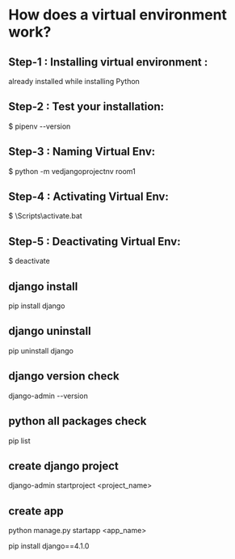 # How does a virtual environment work? 

## Step-1 : Installing virtual environment : 
  already installed while installing Python 

## Step-2 : Test your installation:
 $ pipenv --version 

## Step-3 : Naming Virtual Env: 
  $ python -m vedjangoprojectnv room1 

## Step-4 : Activating Virtual Env: 
  $ <venv>\Scripts\activate.bat

## Step-5 : Deactivating Virtual Env: 
  $ deactivate

## django install
pip install django

## django uninstall 
pip uninstall django

## django version check
django-admin --version

## python all packages check
pip list

## create django project
 django-admin startproject <project_name>

## create app 
python manage.py startapp <app_name>


pip install django==4.1.0
